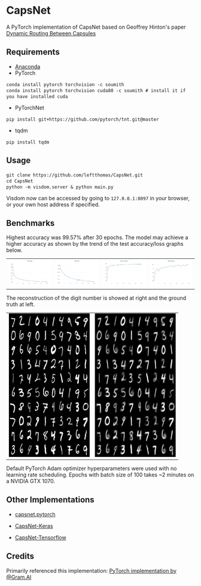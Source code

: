 # CapsNet
A PyTorch implementation of CapsNet based on Geoffrey Hinton's paper [Dynamic Routing Between Capsules](https://arxiv.org/abs/1710.09829)

## Requirements
- [Anaconda](https://www.anaconda.com/download/)
- PyTorch
```
conda install pytorch torchvision -c soumith
conda install pytorch torchvision cuda80 -c soumith # install it if you have installed cuda
```
- PyTorchNet
```
pip install git+https://github.com/pytorch/tnt.git@master
```
- tqdm
```
pip install tqdm
```

## Usage

```
git clone https://github.com/leftthomas/CapsNet.git
cd CapsNet
python -m visdom.server & python main.py
```
Visdom now can be accessed by going to `127.0.0.1:8097` in your browser, or your own host address if specified.

## Benchmarks
Highest accuracy was 99.57% after 30 epochs. The model may achieve a higher accuracy as shown by the trend of the test accuracy/loss graphs below.

<table>
  <tr>
    <td>
     <img  src="results/train_loss.png"/>
    </td>
    <td>
     <img  src="results/test_loss.png"/>
    </td>
    <td>
     <img  src="results/train_acc.png"/>
    </td>
    <td>
     <img src="results/test_acc.png"/>
    </td>
  </tr>
</table>

The reconstruction of the digit number is showed at right and the ground truth at left.
<table>
  <tr>
    <td style="vertical-align:bottom; text-align:center;">
     <img width="216" height="384" src="results/ground_truth.jpg"/>
    </td>
    <td style="vertical-align:bottom; text-align:center;">
     <img width="216" height="384" src="results/reconstruction.jpg"/>
    </td>
  </tr>
</table>

Default PyTorch Adam optimizer hyperparameters were used with no learning rate scheduling. Epochs with batch size of 100 takes ~2 minutes on a NVIDIA GTX 1070. 

## Other Implementations
- [capsnet.pytorch](https://github.com/andreaazzini/capsnet.pytorch.git)

- [CapsNet-Keras](https://github.com/naturomics/XifengGuo/CapsNet-Keras.git)

- [CapsNet-Tensorflow](https://github.com/naturomics/CapsNet-Tensorflow.git)

## Credits
Primarily referenced this implementation:
[PyTorch implementation by @Gram.AI](https://github.com/gram-ai/capsule-networks)